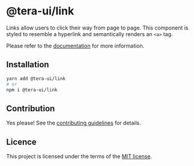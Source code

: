 # @tera-ui/link

Links allow users to click their way from page to page. This component is styled to resemble a hyperlink and semantically renders an `<a>` tag.

Please refer to the [documentation](https://teraui.org/docs/components/link) for more information.

## Installation

```sh
yarn add @tera-ui/link
# or
npm i @tera-ui/link
```

## Contribution

Yes please! See the
[contributing guidelines](https://github.com/hieumau12/tera-ui/blob/master/CONTRIBUTING.md)
for details.

## Licence

This project is licensed under the terms of the
[MIT license](https://github.com/hieumau12/tera-ui/blob/master/LICENSE).
